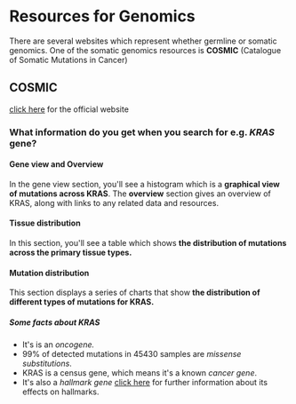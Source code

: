 # Resources for Genomics
There are several websites which represent whether germline or somatic genomics. One of the somatic genomics resources is **COSMIC** (Catalogue of Somatic Mutations in Cancer)

## COSMIC
[click here](https://cancer.sanger.ac.uk/cosmic) for the official website 

### What information do you get when you search for e.g. *KRAS* gene?

#### Gene view and Overview
In the gene view section, you'll see a histogram which is a **graphical view of mutations across KRAS**. The **overview** section gives an overview of KRAS, along with links to any related data and resources.

#### Tissue distribution
In this section, you'll see a table which shows **the distribution of mutations across the primary tissue types.**

#### Mutation distribution
This section displays a series of charts that show **the distribution of different types of mutations for KRAS.** 

##### Some facts about KRAS
- It's is an *oncogene.*
- 99% of detected mutations in 45430 samples are *missense substitutions*. 
- KRAS is a census gene, which means it's a known *cancer gene*.
- It's also a *hallmark gene* [click here](https://cancer.sanger.ac.uk/cosmic/census-page/KRAS) for further information about its effects on hallmarks.




